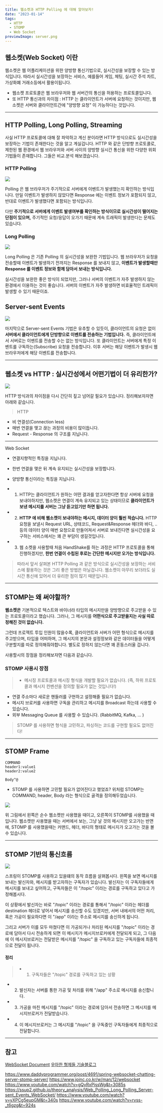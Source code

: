 ```yaml
---
title: 웹소켓과 HTTP Polling 에 대해 알아보자!
date: "2023-01-14"
tags:
  - HTTP
  - STOMP
  - Web Socket
previewImage: server.png
---
```


## 웹소켓(Web Socket) 이란

웹소켓은 웹 어플리케이션을 위한 양방향 통신기법으로, 실시간성을 보장할 수 있는 방식입니다. 따라서 실시간성을 보장하는 서비스, 예를들어 게임, 체팅, 실시간 주석 차트, 가상화폐 거래소등에서 활용이됩니다.

- 웹소켓 프로토콜은 웹 브라우저와 웹 서버간의 통신을 허용하는 프로토콜입니다.
- 또 HTTP 통신과의 차이점 : HTTP 는 클라이언트가 서버에 요청하는 것이지만, 웹소켓은 서버와 클라이언트간에 "양방향 요청" 이 가능하다는 것입니다.

---

## HTTP Polling, Long Polling, Streaming

사실 HTTP 프로토콜에 대해 잘 파악하고 계신 분이라면 HTTP 방식으로도 실시간성을 보장하는 기법이 존재한다는 것을 알고 계실겁니다. HTTP 와 같은 단방향 프로토콜로, 제한된 웹 환경에서 웹 브라우저와 서버 사이의 양방향 실시간 통신을 위한 다양한 위회 기법들이 존재합니다. 그들은 비교.분석 해보겠습니다.

### HTTP Polling

![](https://velog.velcdn.com/images/msung99/post/0237d8d2-518d-493e-8d13-6b81f7947802/image.png)

Polling 은 웹 브라우저가 주기적으로 서버에게 이벤트가 발생했는지 확인하는 방식입니다. 만일 이벤트가 발생하지 않았다면 Response 에는 이벤트 정보가 포함되지 않고, 반대로 이벤트가 발생했다면 포함되는 방식입니다.

다만 **주기적으로 서버에게 이벤트 발생여부를 확인하는 방식이므로 실시간성이 떨어지는 단점이 있으며,** 주기적인 요청/응답이 오가기 때문에 계속 트래픽이 발생한다는 문제도 있습니다.

### Long Polling

![](https://velog.velcdn.com/images/msung99/post/f859f2ad-cad2-49ce-9331-9ad3cf321f82/image.png)

Long Polling 은 기존 Polling 의 실시간성을 보완한 기법입니다. 웹 브라우저가 요청을 전송할때 이벤트가 발생하기 전까지는 Response 를 보내지 않고, **이벤트가 발생할때만 Response 를 이벤트 정보와 함께 담아서 보내는 방식입니다.**

실시간성을 보완한 좋은 방식이 되었지만, 그러나 서버의 이벤트가 자주 발생하지 않는 환경에서 이용하는 것이 좋습니다. 서버의 이벤트가 자주 발생하면 비효율적인 트레픽이 발생할 수 있기 때문이죠.

## Server-sent Events

![](https://velog.velcdn.com/images/msung99/post/15320e10-a5c9-466b-82a8-1767303f6072/image.png)

마지막으로 Server-sent Events 기법은 유추할 수 있듯이, 클라이언트의 요청은 없이 **서버에서 클라이언트에게 단방향으로 이벤트를 전송하는 기법입니다.** 즉, 클라이언트에서 서버로는 이벤트를 전송할 수는 없는 방식입니다.
또 클라이언트는 서버에게 특정 이벤트를 구독하는(Subscribe) 요청을 전송합니다. 이후 서버는 해당 이벤트가 발생시 웹 브라우저에게 해당 이벤트를 전송합니다.

---

## 웹소켓 vs HTTP : 실시간성에서 어떤기법이 더 유리한가?

![](https://velog.velcdn.com/images/msung99/post/67bf9bde-a5c9-4a7f-be83-ccfd207626fc/image.png)

HTTP 방식과의 차이점을 다시 간단히 짚고 넘어갈 필요가 있습니다. 정리해보자자면 아래와 같습니다.

> HTTP

- 비 연결성(Connection less)
- 매번 연결을 맺고 끊는 과정의 비용이 많이듭니다.
- Request - Response 의 구조를 지닙니다.

---

Web Socket

- 연결지향적인 특징을 지닙니다.
- 한번 연결을 맺은 뒤 계속 유지되는 실시간성을 보장합니다.
- 양방향 통신이라는 특징을 지닙니다.

- 1.  HTTP는 클라이언트가 원하는 어떤 결과를 얻고자한다면 항상 서버에 요청을 보내야하지만, 웹소켓은 연결이 계속 유지되고 있는 상태이므로 **클라이언트가 보낸 메시지를 서버는 그냥 듣고있기만 하면 됩니다.**

- 2. **HTTP 에 비해 웹소켓이 보내야하는 메시지, 데이터 양이 훨씬 적습니다.**
     HTTP 요청을 보낼시 Request URL, 상태코드, Request&Response 헤더와 바디, .. 등의 데이터 양이 매번 요청으로 만들어져서 서버로 보내진다면 실시간성을 요구하는 서비스에서는 꽤 큰 부담이 생길것입니다.

- 3. 웹 소켓을 사용할때 처음 HandShake를 하는 과정은 HTTP 프로토콜을 통해 진행하겠지만, **한번 연결이 수립된 후로는 간단한 메시지만 오가는 방식입니다.**

> 따라서 앞서 살펴본 HTTP Polling 과 같은 방식으로 실시간성을 보장하는 서비스에 활용하는 것은 그리 좋은 방법은 아닐겁니다. 웹소켓이 아무리 보더라도 실시간 통신에 있어서 더 유리한 점이 많기 때문입니다.

---

## STOMP는 왜 써야할까?

**웹소켓은** 기본적으로 텍스트와 바이너라 타입의 메시지만을 양방향으로 주고받을 수 있는 프로토콜이라고 했습니다. 그러나, 그 메시지를 **어떤식으로 주고받을지는 사실 따로 정해진 것이 없습니다.**

그런데 프로젝트 투입 인원이 많을수록, 클라이언트와 서버가 어떤 형식으로 메시지를 주고받으며, 타입을 어떠하며, 그 메시지의 본문과 설정정보와 같은 데이터들을 어떻게 구분할지를 따로 정의해줘야합니다. 별도로 정하지 않는다면 꽤 혼동스러울 겁니다.

사용할시의 장점을 정리해보자면 다음과 같습니다.

### STOMP 사용시 장점

> - 메시징 프로토콜과 메시징 형식을 개발할 필요가 없습니다. (즉, 하위 프로토콜과 메시지 컨벤션을 정의할 필요가 없는 것입니다!)

- 연결 주소마다 새로운 핸들러를 구현하고 설정해줄 필요가 없습니다.
- 메시지 브로커를 사용하면 구독을 관리하고 메시지를 Broadcast 하는데 사용할 수 있습니다.
- 외부 Messaging Queue 를 사용할 수 있습니다. (RabbitMQ, Kafka, ... )

> STOMP 를 사용하면 형식을 고민하고, 파싱하는 코드를 구현할 필요도 없어진다!

---

## STOMP Frame

```
COMMAND
header1:value1
header2:value2

Body^@
```

- STOMP 를 사용하면 고민할 필요가 없어진다고 했었죠? 위처럼 STOMP는 COMMAND, header, Body 라는 형식으로 골격을 정의해두었습니다.

![](https://velog.velcdn.com/images/msung99/post/f753f68c-64a0-4200-a84f-29cdda950c4b/image.png)

위 그림에서 왼쪽은 순수 웹소켓만 사용했을 때이고, 오른쪽이 STOMP를 사용했을 때입니다. 웹소캣만 사용했을 때는 서버에서 보는, 그냥 날 것의 메시지만 오고가는 반면에, STOMP 를 사용했을때는 커맨드, 헤더, 바디의 형태로 메시지가 오고가는 것을 볼 수 있습니다.

---

## STOMP 기반의 통신흐름

![](https://velog.velcdn.com/images/msung99/post/92ffa347-037a-498a-abd8-c73b181af004/image.png)

스프링이 STOMP를 사용하고 있을떄의 동작 흐름을 살펴봅시다. 왼쪽을 보면 메시지를 보내는 발신자와, 메시지를 받고자하는 구독자가 있습니다. 발신자는 이 구독자들에게 메시지를 보내고 싶어하고, 구독자들은 이 "/topic" 이라는 경로를 구독하고 있다고 가정해봅시다.

이 상황에서 발신자는 바로 "/topic" 이라는 경로를 통해서 "/topic" 이라는 헤더를 destination 헤더로 넣어서 메시지를 송신할 수도 있겠지만, 서버 내에서의 어떤 처리, 혹은 가공이 필요하다면 이 "/app" 이라는 주소로 메시지를 송신하게 됩니다.

그리고 서버가 이를 모두 마쳤다면 이 가공되거나 처리된 메시지를 "/topic" 이라는 경로에 담아서 다시 전송하게 되면 이 메시지가 메시지브로커에게 전달되게 되고, 그 다음에 이 메시지브로커는 전달받은 메시지를 "/topic" 을 구독하고 있는 구독자들에 최종적으로 전달이 됩니다.

#### 정리

> - 1. 구독자들은 "/topic" 경로를 구독하고 있는 상황

- 2. 발신자는 서버를 통한 가공 및 처리를 위해 "/app" 주소로 메시지를 송신합니다.
- 3. 가공을 마친 메시지를 "/topic" 이라는 경로에 담아서 전송하면 그 메시지를 메시지브로커가 전달받습니다.
- 4. 이 메시지브로커는 그 메시지를 "/topic" 을 구독중인 구독자들에게 최종적으로 전달합니다.

---

## 참고

[WebSocket Document](https://developer.mozilla.org/ko/docs/Web/API/WebSocket)
[우아한 형제들 기술블로그](https://techblog.woowahan.com/2547/)

https://www.daddyprogrammer.org/post/4691/spring-websocket-chatting-server-stomp-server/
https://www.joinc.co.kr/w/man/12/websocket
https://www.youtube.com/watch?v=gQyRxPjssWg&t=3085s
https://ssup2.github.io/theory_analysis/Web_Polling_Long_Polling_Server-sent_Events_WebSocket/
https://www.youtube.com/watch?v=yXPCg5eupGM&t=340s
https://www.youtube.com/watch?v=rvss-_t6gzg&t=924s
